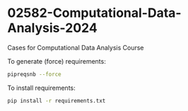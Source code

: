 # 02582-Computational-Data-Analysis-2024
Cases for Computational Data Analysis Course

To generate (force) requirements:
```sh
pipreqsnb --force
```

To install requirements:

```sh
pip install -r requirements.txt
```

